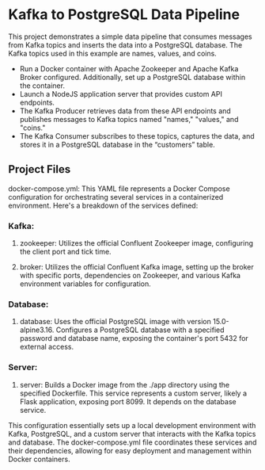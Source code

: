 # Kafka to PostgreSQL Data Pipeline

This project demonstrates a simple data pipeline that consumes messages from Kafka topics and inserts the data into a PostgreSQL database. The Kafka topics used in this example are names, values, and coins.

- Run a Docker container with Apache Zookeeper and Apache Kafka Broker configured. Additionally, set up a PostgreSQL database within the container.
- Launch a NodeJS application server that provides custom API endpoints.
- The Kafka Producer retrieves data from these API endpoints and publishes messages to Kafka topics named "names," "values," and "coins."
- The Kafka Consumer subscribes to these topics, captures the data, and stores it in a PostgreSQL database in the “customers” table.

## Project Files

docker-compose.yml: This YAML file represents a Docker Compose configuration for orchestrating several services in a containerized environment. Here's a breakdown of the services defined:

### Kafka:

1. zookeeper: Utilizes the official Confluent Zookeeper image, configuring the client port and tick time.

2. broker: Utilizes the official Confluent Kafka image, setting up the broker with specific ports, dependencies on Zookeeper, and various Kafka environment variables for configuration.

### Database:

1. database: Uses the official PostgreSQL image with version 15.0-alpine3.16. Configures a PostgreSQL database with a specified password and database name, exposing the container's port 5432 for external access.

### Server:

1. server: Builds a Docker image from the ./app directory using the specified Dockerfile. This service represents a custom server, likely a Flask application, exposing port 8099. It depends on the database service.

This configuration essentially sets up a local development environment with Kafka, PostgreSQL, and a custom server that interacts with the Kafka topics and database. The docker-compose.yml file coordinates these services and their dependencies, allowing for easy deployment and management within Docker containers.
